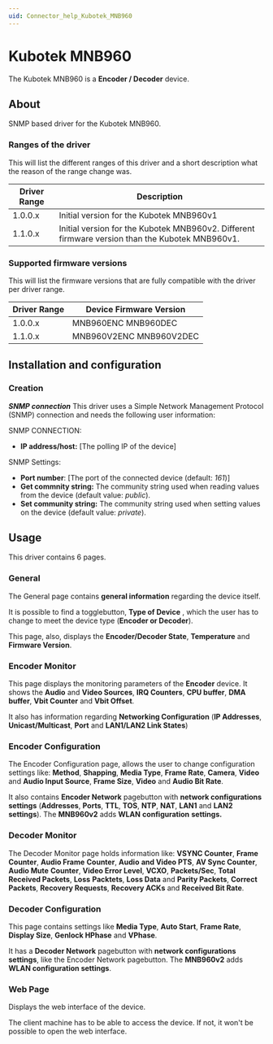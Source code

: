 ```yaml
---
uid: Connector_help_Kubotek_MNB960
---
```


# Kubotek MNB960

The Kubotek MNB960 is a **Encoder / Decoder** device.

## About

SNMP based driver for the Kubotek MNB960.

### Ranges of the driver

This will list the different ranges of this driver and a short description what the reason of the range change was.

| **Driver Range** | **Description**                                                                                 |
|------------------|-------------------------------------------------------------------------------------------------|
| 1.0.0.x          | Initial version for the Kubotek MNB960v1                                                        |
| 1.1.0.x          | Initial version for the Kubotek MNB960v2. Different firmware version than the Kubotek MNB960v1. |

### Supported firmware versions

This will list the firmware versions that are fully compatible with the driver per driver range.

| **Driver Range** | **Device Firmware Version** |
|------------------|-----------------------------|
| 1.0.0.x          | MNB960ENC MNB960DEC         |
| 1.1.0.x          | MNB960V2ENC MNB960V2DEC     |

## Installation and configuration

### Creation

***SNMP connection***
This driver uses a Simple Network Management Protocol (SNMP) connection and needs the following user information:

SNMP CONNECTION:

- **IP address/host:** \[The polling IP of the device\]

SNMP Settings:

- **Port number**: \[The port of the connected device (default: *161*)\]
- **Get commnity string:** The community string used when reading values from the device (default value: *public*).
- **Set community string:** The community string used when setting values on the device (default value: *private*).

## Usage

This driver contains 6 pages.

### General

The General page contains **general information** regarding the device itself.

It is possible to find a togglebutton, **Type of Device** , which the user has to change to meet the device type (**Encoder or Decoder**).

This page, also, displays the **Encoder/Decoder State**, **Temperature** and **Firmware Version**.

### Encoder Monitor

This page displays the monitoring parameters of the **Encoder** device. It shows the **Audio** and **Video Sources**, **IRQ Counters**, **CPU buffer**, **DMA buffer**, **Vbit Counter** and **Vbit Offset**.

It also has information regarding **Networking Configuration** (**IP Addresses**, **Unicast/Multicast**, **Port** and **LAN1/LAN2 Link States**)

### Encoder Configuration

The Encoder Configuration page, allows the user to change configuration settings like: **Method**, **Shapping**, **Media Type**, **Frame Rate**, **Camera**, **Video** and **Audio Input Source**, **Frame Size**, **Video** and **Audio Bit Rate**.

It also contains **Encoder Network** pagebutton with **network configurations** **settings** (**Addresses**, **Ports**, **TTL**, **TOS**, **NTP**, **NAT**, **LAN1** and **LAN2 settings**). The **MNB960v2** adds **WLAN** **configuration** **settings.**

### Decoder Monitor

The Decoder Monitor page holds information like: **VSYNC Counter**, **Frame Counter**, **Audio Frame** **Counter**, **Audio** **and Video PTS**, **AV Sync Counter**, **Audio Mute** **Counter**, **Video Error Level**, **VCXO**, **Packets/Sec**, **Total Received Packets**, **Loss** **Packtets**, **Loss Data** and **Parity Packets**, **Correct Packets**, **Recovery Requests**, **Recovery ACKs** and **Received Bit Rate**.

### Decoder Configuration

This page contains settings like **Media Type**, **Auto Start**, **Frame Rate**, **Display Size**, **Genlock HPhase** and **VPhase**.

It has a **Decoder Network** pagebutton with **network configurations settings**, like the Encoder Network pagebutton. The **MNB960v2** adds **WLAN configuration settings**.

### Web Page

Displays the web interface of the device.

The client machine has to be able to access the device. If not, it won't be possible to open the web interface.


